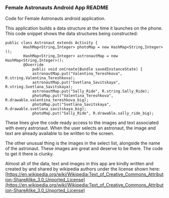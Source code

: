### Female Astronauts Android App README

Code for Female Astronauts android application.

This application builds a data structure at the time it launches on the phone.  This code snippet shows the data structures being constructed:

```{java}
public class Astronaut extends Activity {
        HashMap<String,Integer> photoMap = new HashMap<String,Integer>();
        HashMap<String,Integer> astronautMap = new HashMap<String,Integer>();
        @Override
            public void onCreate(Bundle savedInstanceState) {
            astronautMap.put("Valentina_Tereshkova", R.string.Valentina_Tereshkova);
            astronautMap.put("Svetlana_Savitskaya", R.string.Svetlana_Savitskaya);
            astronautMap.put("Sally_Ride", R.string.Sally_Ride);
            photoMap.put("Valentina_Tereshkova", R.drawable.valentina_tereshkova_big);
            photoMap.put("Svetlana_Savitskaya", R.drawable.svetlana_savitskaya_big);
            photoMap.put("Sally_Ride", R.drawable.sally_ride_big);
```
These lines give the code ready access to the images and text associated with every astronaut.  When the user selects an astronaut, the image and text are already available to be written to the screen.  

The other unusual thing is the images in the select list, alongside the name of the astronaut.  These images are great and deserve to be there.  The code to get it there is clunky.  

Almost all of the data, text and images in this app are kindly written and created by and shared by wikipedia authors under the license shown here:
[https://en.wikipedia.org/wiki/Wikipedia:Text_of_Creative_Commons_Attribution-ShareAlike_3.0_Unported_License](https://en.wikipedia.org/wiki/Wikipedia:Text_of_Creative_Commons_Attribution-ShareAlike_3.0_Unported_License)
